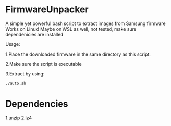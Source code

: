 # FirmwareUnpacker
A simple yet powerful bash script to extract images from Samsung firmware
Works on Linux! Maybe on WSL as well, not tested, make sure dependenicies are installed 

Usage:

1.Place the downloaded firmware in the same directory as this script.

2.Make sure the script is executable

3.Extract by using:
```sh
./auto.sh
```

# Dependencies 
1.unzip
2.lz4
